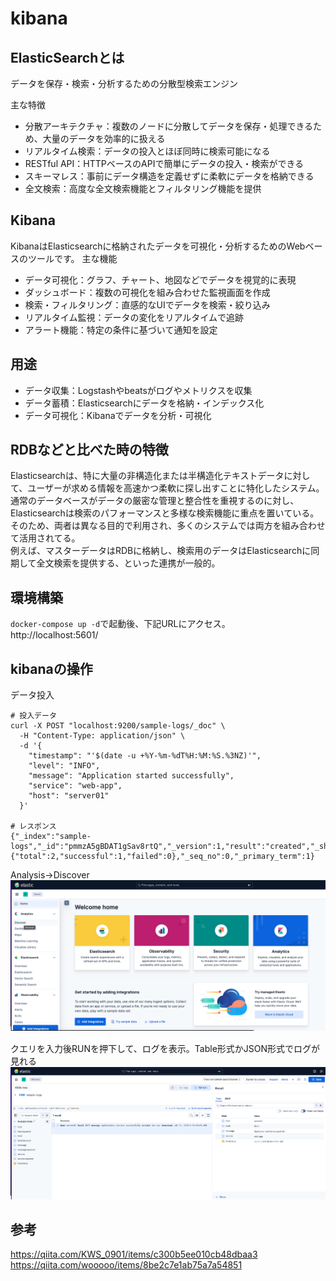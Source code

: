 # kibana



## ElasticSearchとは
データを保存・検索・分析するための分散型検索エンジン

主な特徴
- 分散アーキテクチャ：複数のノードに分散してデータを保存・処理できるため、大量のデータを効率的に扱える
- リアルタイム検索：データの投入とほぼ同時に検索可能になる
- RESTful API：HTTPベースのAPIで簡単にデータの投入・検索ができる
- スキーマレス：事前にデータ構造を定義せずに柔軟にデータを格納できる
- 全文検索：高度な全文検索機能とフィルタリング機能を提供


## Kibana
KibanaはElasticsearchに格納されたデータを可視化・分析するためのWebベースのツールです。
主な機能
- データ可視化：グラフ、チャート、地図などでデータを視覚的に表現
- ダッシュボード：複数の可視化を組み合わせた監視画面を作成
- 検索・フィルタリング：直感的なUIでデータを検索・絞り込み
- リアルタイム監視：データの変化をリアルタイムで追跡
- アラート機能：特定の条件に基づいて通知を設定


## 用途

- データ収集：Logstashやbeatsがログやメトリクスを収集
- データ蓄積：Elasticsearchにデータを格納・インデックス化
- データ可視化：Kibanaでデータを分析・可視化

## RDBなどと比べた時の特徴
Elasticsearchは、特に大量の非構造化または半構造化テキストデータに対して、ユーザーが求める情報を高速かつ柔軟に探し出すことに特化したシステム。<br>
通常のデータベースがデータの厳密な管理と整合性を重視するのに対し、Elasticsearchは検索のパフォーマンスと多様な検索機能に重点を置いている。<br>
そのため、両者は異なる目的で利用され、多くのシステムでは両方を組み合わせて活用されてる。<br>
例えば、マスターデータはRDBに格納し、検索用のデータはElasticsearchに同期して全文検索を提供する、といった連携が一般的。

## 環境構築

`docker-compose up -d`で起動後、下記URLにアクセス。<br>
http://localhost:5601/

## kibanaの操作
データ投入
```
# 投入データ
curl -X POST "localhost:9200/sample-logs/_doc" \
  -H "Content-Type: application/json" \
  -d '{
    "timestamp": "'$(date -u +%Y-%m-%dT%H:%M:%S.%3NZ)'",
    "level": "INFO",
    "message": "Application started successfully",
    "service": "web-app",
    "host": "server01"
  }'

# レスポンス
{"_index":"sample-logs","_id":"pmmzA5gBDAT1gSav8rtQ","_version":1,"result":"created","_shards":{"total":2,"successful":1,"failed":0},"_seq_no":0,"_primary_term":1}

```
Analysis→Discover
![ログイン後](image/move001.png)　

クエリを入力後RUNを押下して、ログを表示。Table形式かJSON形式でログが見れる
![ログ画面](image/move002.png)


## 参考
https://qiita.com/KWS_0901/items/c300b5ee010cb48dbaa3<br>
https://qiita.com/wooooo/items/8be2c7e1ab75a7a54851